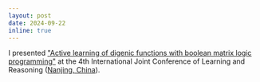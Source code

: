```yaml
---
layout: post
date: 2024-09-22
inline: true
---
```


I presented <ins>"[Active learning of digenic functions with boolean matrix logic programming](/assets/pdf/IJCLR_2024/poster.pdf)"</ins> at the 4th International Joint Conference of Learning and Reasoning ([Nanjing, China](https://www.lamda.nju.edu.cn/ijclr24/)).